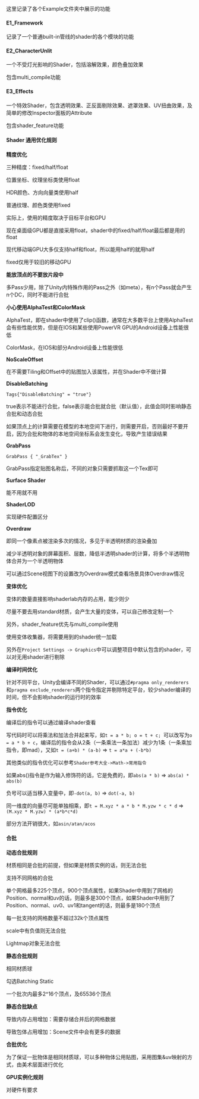 这里记录了各个Example文件夹中展示的功能

#### E1_Framework

记录了一个普通built-in管线的shader的各个模块的功能

#### E2_CharacterUnlit

一个不受灯光影响的Shader，包括溶解效果，颜色叠加效果

包含multi_compile功能

#### E3_Effects

一个特效Shader，包含透明效果、正反面剔除效果、遮罩效果、UV扭曲效果，及简单的修改Inspector面板的Attribute

包含shader_feature功能





#### Shader 通用优化规则

**精度优化**

三种精度：fixed/half/float

位置坐标、纹理坐标类使用float

HDR颜色、方向向量类使用half

普通纹理、颜色类使用fixed

实际上，使用的精度取决于目标平台和GPU

现在桌面级GPU都是直接采用float，shader中的fixed/half/float最后都是用的float

现代移动端GPU大多仅支持half和float，所以能用half的就用half

fixed仅用于较旧的移动GPU

**能放顶点的不要放片段中**

多Pass少用，除了Unity内特殊作用的Pass之外（如meta），有n个Pass就会产生n个DC，同时不能进行合批

**小心使用AlphaTest和ColorMask**

AlphaTest，即在shader中使用了clip()函数，通常在大多数平台上使用AlphaTest会有些性能优势，但是在IOS和某些使用PowerVR GPU的Android设备上性能很低

ColorMask，在IOS和部分Android设备上性能很低

**NoScaleOffset**

在不需要Tiling和Offset中的贴图加入该属性，并在Shader中不做计算

**DisableBatching**

`Tags{"DisableBatching" = "true"}`

true表示不能进行合批，false表示能合批就合批（默认值），此值会同时影响静态合批和动态合批

如果顶点上的计算需要在模型的本地空间下进行，则需要开启，否则最好不要开启，因为合批和物体的本地空间坐标系会发生变化，导致产生错误结果

**GrabPass**

`GrabPass { "_GrabTex" }`

GrabPass指定贴图名称后，不同的对象只需要抓取这一个Tex即可

**Surface Shader**

能不用就不用

**ShaderLOD**

实现硬件配置区分

**Overdraw**

即同一个像素点被渲染多次的情况，多见于半透明材质的渲染叠加

减少半透明对象的屏幕面积、层数，降低半透明shader的计算，将多个半透明物体合并为一个半透明物体

可以通过Scene视图下的设置改为Overdraw模式查看场景具体Overdraw情况

**变体优化**

变体的数量直接影响shaderlab内存的占用，能少则少

尽量不要去用standard材质，会产生大量的变体，可以自己修改定制一个

另外，shader_feature优先与multi_compile使用

使用变体收集器，将需要用到的shader统一加载

另外在`Project Settings -> Graphics`中可以调整项目中默认包含的shader，可以对无用shader进行剔除

**编译时间优化**

针对不同平台，Unity会编译不同的Shader，可以通过`#pragma only_renderers`和`pragma exclude_renderers`两个指令指定并剔除特定平台，较少shader编译的时间，但不会影响shader的运行时的效率

**指令优化**

编译后的指令可以通过编译shader查看

写代码时可以将乘法和加法合并起来写，如`t = a * b; o = t + c; `可以改写为`o = a * b + c`，编译后的指令会从2条（一条乘法一条加法）减少为1条（一条乘加指令，即mad），又如`t = (a+b) * (a-b)` => `t = a*a + (-b*b)`

其他类似的指令优化可以参考`Shader参考大全->Math->常用指令`

如果abs()指令是作为输入修饰符的话，它是免费的，即`abs(a * b)` => `abs(a) * abs(b)`

负号可以适当移入变量中，即`-dot(a, b)` => `dot(-a, b)`

同一维度的向量尽可能单独相乘，即`t = M.xyz * a * b * M.yzw * c * d` => `(M.xyz * M.yzw) * (a*b*c*d)`

部分方法开销很大，如`asin/atan/acos`

#### 合批

**动态合批规则**

材质相同是合批的前提，但如果是材质实例的话，则无法合批

支持不同网格的合批

单个网格最多225个顶点，900个顶点属性，如果Shader中用到了网格的Position、normal和uv的话，则最多是300个顶点，如果Shader中用到了Position、normal、uv0、uv1和tangent的话，则最多是180个顶点

每一批支持的网格数量不超过32k个顶点属性

scale中有负值则无法合批

Lightmap对象无法合批

**静态合批规则**

相同材质球

勾选Batching Static

一个批次内最多2^16个顶点，及65536个顶点

**静态合批缺点**

导致内存占用增加：需要存储合并后的网格数据

导致包体占用增加：Scene文件中会有更多的数据

**合批优化**

为了保证一批物体是相同材质球，可以多种物体公用贴图，采用图集&uv映射的方式，由美术层面进行优化

**GPU实例化规则**

对硬件有要求